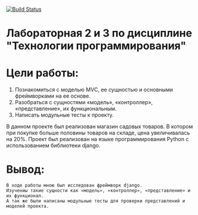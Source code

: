 [![Build Status](https://app.travis-ci.com/kpdvstu/PTLab2.svg?branch=master)](https://app.travis-ci.com/kpdvstu/PTLab2)
# Лабораторная 2 и 3 по дисциплине "Технологии программирования"

# Цели работы:
1. Познакомиться c моделью MVC, ее сущностью и основными фреймворками на ее основе.
2. Разобраться с сущностями «модель», «контроллер», «представление», их функциональным.
3. Написать модульные тесты к проекту.

В данном проекте был реализован магазин садовых товаров. В котором при покупке больше половины товаров на складе, цена увеличивалась на 20%.
Проект был реализован на языке программирования Python с использованием библиотеки django.

# Вывод:
    В ходе работы мною был исследован фреймворк django. 
    Изучениы такие сущности как «модель», «контроллер», «представление» и их функционал.
    А так же были написаны модульные тесты для проверки представлений и моделей проекта.